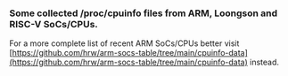 ### Some collected /proc/cpuinfo files from ARM, Loongson and RISC-V SoCs/CPUs.

For a more complete list of recent ARM SoCs/CPUs better visit [https://github.com/hrw/arm-socs-table/tree/main/cpuinfo-data](https://github.com/hrw/arm-socs-table/tree/main/cpuinfo-data) instead.